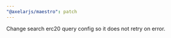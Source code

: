 ```yaml
---
"@axelarjs/maestro": patch
---
```


Change search erc20 query config so it does not retry on error.
